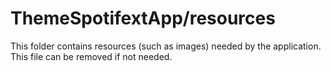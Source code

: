 # ThemeSpotifextApp/resources

This folder contains resources (such as images) needed by the application. This file can
be removed if not needed.
